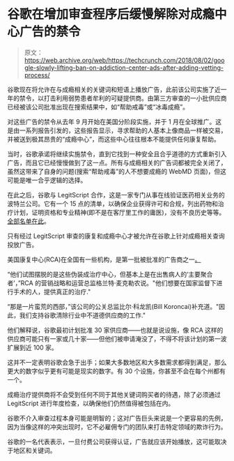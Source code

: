 # 谷歌在增加审查程序后缓慢解除对成瘾中心广告的禁令

> 原文：<https://web.archive.org/web/https://techcrunch.com/2018/08/02/google-slowly-lifting-ban-on-addiction-center-ads-after-adding-vetting-process/>

谷歌现在将允许在与成瘾相关的关键词和短语上播放广告，此前该公司实施了近一年的禁令，以打击利用弱势患者牟利的可疑提供商。由第三方审查的一小批供应商已经被该公司批准出现在搜索结果中，如“帮助戒毒”或“冰毒成瘾”。

对这些广告的禁令从去年 9 月开始在美国分阶段实施，并于 1 月在全球推广。这是由一系列报告引发的，这些报告显示，寻求帮助的人基本上像商品一样被交易，并被送到极其昂贵的“成瘾中心”，而这些中心往往根本不能提供任何康复帮助。

当时，谷歌承诺将继续实施禁令，直到它找到一种安全且合乎道德的方式重新引入广告，而且它已经慢慢做到了这一点。所有与成瘾相关的广告词都被完全关闭了，虽然这带来了自身的问题(搜索“帮助戒毒”的人不想要成瘾的 WebMD 页面)，但这可能是唯一合乎逻辑的选择。

在此之后，谷歌与 LegitScript 合作，这是一家专门从事在线验证医药相关业务的波特兰公司。它有一个 15 点的清单，以确保企业获得许可和合规，列出药物和治疗计划，证明资格和专业精神(即不是在客厅里工作的庸医)，没有不良历史等等。[全部名单在此](https://web.archive.org/web/20230318040251/https://www.legitscript.com/service/certification/addiction-treatment/standards/)。

只有经过 LegitScript 审查的康复和成瘾中心才被允许在谷歌上针对成瘾相关查询投放广告。

美国康复中心(RCA)在全国有一些机构，是第一批被批准的广告商之一[。](https://web.archive.org/web/20230318040251/https://www.prnewswire.com/news-releases/recovery-centers-of-america-certified-as-elite-addiction-treatment-provider-300691321.html?tc=eml_cleartime)

“他们试图摆脱的是这些伪装成治疗中心，但基本上是在出售病人的‘主要聚合者’，”RCA 的营销战略和运营总监格兰特·麦克勒农说。"他们想要在国家监督下进行手术的人，提供真正的治疗."

“那是一片蛮荒的西部，”该公司的公关总监比尔·科龙凯(Bill Koroncai)补充道。"因此，我们支持谷歌清除行业中不道德供应商的工作."

他们解释说，谷歌最初计划批准 30 家供应商——也就是说设施，像 RCA 这样的供应商可能只有一家或几十家——但他们被申请淹没了，不得不将该计划的第一波扩展到近 100 家。

这并不一定表明谷歌会急于出手；如果大多数地区和大多数需求都得到满足，那么更大的数字似乎更有可能是现实的数字。有 30 个设施，你甚至不会在每个州都有一个。

成瘾治疗提供商将不会受到任何不同于其他关键词购买者的待遇，除了必须通过 LegitScript 进行年度检查，以确保他们仍然值得被包括在内。

谷歌不介入审查过程本身可能是明智的；这对广告巨头来说是一个更容易的先例，因为当像这样的冲突出现时，它不必雇佣专门的团队来打击特定领域的欺诈行为。

谷歌的一名代表表示，一旦付费公司获得认证，广告就应该开始播放，这可能取决于地区和关键词。